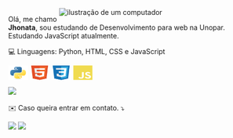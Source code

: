 <img src="https://raw.githubusercontent.com/MicaelliMedeiros/micaellimedeiros/master/image/computer-illustration.png" alt="ilustração de um computador" min-width="400px" max-width="400px" width="400px" align="right">

<p align="left"> 
  Olá, me chamo <strong>Jhonata</strong>, sou estudando de Desenvolvimento para web na Unopar. Estudando JavaScript atualmente.

  
</p>

<p align="left">
  💻 Linguagens: Python, HTML, CSS e JavaScript
  
</p> 
<div style="display: inline_block">
  <img align="center" alt="jhon-Python" height="30" width="40" src="https://raw.githubusercontent.com/devicons/devicon/master/icons/python/python-original.svg">
  <img align="center" alt="jhon-HTML" height="30" width="40" src="https://raw.githubusercontent.com/devicons/devicon/master/icons/html5/html5-original.svg">
  <img align="center" alt="jhon-CSS" height="30" width="40" src="https://raw.githubusercontent.com/devicons/devicon/master/icons/css3/css3-original.svg">
  <img align="center" alt="jhon-Js" height="30" width="40" src="https://raw.githubusercontent.com/devicons/devicon/master/icons/javascript/javascript-plain.svg"><br>
</div>
<p>
  
</p>
<picture>
  <source
    srcset="https://github-readme-stats.vercel.app/api?username=jhon0321&show_icons=true&theme=synthwave"
    media="(prefers-color-scheme: dark)"
  />
  <source
    srcset="https://github-readme-stats.vercel.app/api?username=jhon0321&show_icons=true"
    media="(prefers-color-scheme: light), (prefers-color-scheme: synthwave)"
  />
  <img src="https://github-readme-stats.vercel.app/api?username=jhon0321&show_icons=true" />
</picture>

<p align="left">
  
  ✉️ Caso queira entrar em contato. ⤵
</p>

<div> 
  <a href="https://www.instagram.com/ojhonatap/" target="_blank"><img src="https://img.shields.io/badge/-Instagram-%23E4405F?style=for-the-badge&logo=instagram&logoColor=white" target="_blank"></a> 
  <a href="https://www.linkedin.com/in/jhon-araujo-477596197/" target="_blank"><img src="https://img.shields.io/badge/-LinkedIn-%230077B5?style=for-the-badge&logo=linkedin&logoColor=white" target="_blank"></a> 
  
</div>
